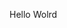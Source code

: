 Hello Wolrd


























































































































































































































































































































































































































































































































































































































































































































































































































































































































































































































































































































































































































































































































































































































































































































































































































































































































































































































































































































































































































































































































































































































































































































































































































































































































































































































































































































































































































































































































































































































































































































































































































































































































































































































































































































































































































































































































































































































































































































































































































































































































































































































































































































































































































































































































































































































































































































































































































































































































































































































































































































































































































































































































































































































































































































